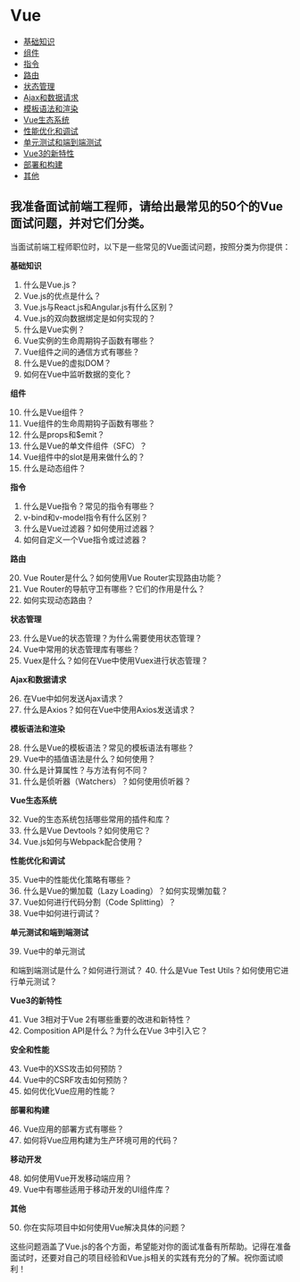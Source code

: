 # Vue

- [基础知识](basic.md)
- [组件](component.md)
- [指令](directive.md)
- [路由](route.md)
- [状态管理](state.md)
- [Ajax和数据请求](ajax.md)
- [模板语法和渲染](render.md)
- [Vue生态系统](ecology.md)
- [性能优化和调试](performance.md)
- [单元测试和端到端测试](test.md)
- [Vue3的新特性](vue3.md)
- [部署和构建](build.md)
- [其他](other.md)

## 我准备面试前端工程师，请给出最常见的50个的Vue面试问题，并对它们分类。
当面试前端工程师职位时，以下是一些常见的Vue面试问题，按照分类为你提供：

**基础知识**

1. 什么是Vue.js？
2. Vue.js的优点是什么？
3. Vue.js与React.js和Angular.js有什么区别？
4. Vue.js的双向数据绑定是如何实现的？
5. 什么是Vue实例？
6. Vue实例的生命周期钩子函数有哪些？
7. Vue组件之间的通信方式有哪些？
8. 什么是Vue的虚拟DOM？
9. 如何在Vue中监听数据的变化？

**组件**

10. 什么是Vue组件？
11. Vue组件的生命周期钩子函数有哪些？
12. 什么是props和$emit？
13. 什么是Vue的单文件组件（SFC）？
14. Vue组件中的slot是用来做什么的？
15. 什么是动态组件？

**指令**

1.  什么是Vue指令？常见的指令有哪些？
2.  v-bind和v-model指令有什么区别？
3.  什么是Vue过滤器？如何使用过滤器？
4.  如何自定义一个Vue指令或过滤器？

**路由**

20. Vue Router是什么？如何使用Vue Router实现路由功能？
21. Vue Router的导航守卫有哪些？它们的作用是什么？
22. 如何实现动态路由？

**状态管理**

23. 什么是Vue的状态管理？为什么需要使用状态管理？
24. Vue中常用的状态管理库有哪些？
25. Vuex是什么？如何在Vue中使用Vuex进行状态管理？

**Ajax和数据请求**

26. 在Vue中如何发送Ajax请求？
27. 什么是Axios？如何在Vue中使用Axios发送请求？

**模板语法和渲染**

28. 什么是Vue的模板语法？常见的模板语法有哪些？
29. Vue中的插值语法是什么？如何使用？
30. 什么是计算属性？与方法有何不同？
31. 什么是侦听器（Watchers）？如何使用侦听器？

**Vue生态系统**

32. Vue的生态系统包括哪些常用的插件和库？
33. 什么是Vue Devtools？如何使用它？
34. Vue.js如何与Webpack配合使用？

**性能优化和调试**

35. Vue中的性能优化策略有哪些？
36. 什么是Vue的懒加载（Lazy Loading）？如何实现懒加载？
37. Vue如何进行代码分割（Code Splitting）？
38. Vue中如何进行调试？

**单元测试和端到端测试**

39. Vue中的单元测试

和端到端测试是什么？如何进行测试？
40. 什么是Vue Test Utils？如何使用它进行单元测试？

**Vue3的新特性**

41. Vue 3相对于Vue 2有哪些重要的改进和新特性？
42. Composition API是什么？为什么在Vue 3中引入它？

**安全和性能**

43. Vue中的XSS攻击如何预防？
44. Vue中的CSRF攻击如何预防？
45. 如何优化Vue应用的性能？

**部署和构建**

46. Vue应用的部署方式有哪些？
47. 如何将Vue应用构建为生产环境可用的代码？

**移动开发**

48. 如何使用Vue开发移动端应用？
49. Vue中有哪些适用于移动开发的UI组件库？

**其他**

50. 你在实际项目中如何使用Vue解决具体的问题？

这些问题涵盖了Vue.js的各个方面，希望能对你的面试准备有所帮助。记得在准备面试时，还要对自己的项目经验和Vue.js相关的实践有充分的了解。祝你面试顺利！

## 